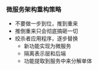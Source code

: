 ### 微服务架构重构策略

-  不要做一步到位，推到重来
- 推倒重来只会彻底搞砸一切
- 绞杀者应用程序，逐步替换
	- 新功能实现为微服务
	- 隔离表示层和后端
	- 功能提取到服务中来分解单体